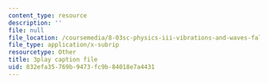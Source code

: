 ```yaml
---
content_type: resource
description: ''
file: null
file_location: /coursemedia/8-03sc-physics-iii-vibrations-and-waves-fall-2016/832efa35769b9473fc9b84018e7a4431_T2n6fVybLcU.srt
file_type: application/x-subrip
resourcetype: Other
title: 3play caption file
uid: 832efa35-769b-9473-fc9b-84018e7a4431
---
```


